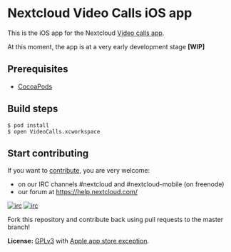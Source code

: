 # Nextcloud Video Calls iOS app
This is the iOS app for the Nextcloud [Video calls app](https://github.com/nextcloud/spreed).

At this moment, the app is at a very early development stage **[WIP]**

## Prerequisites

- [CocoaPods](https://cocoapods.org/)

## Build steps

```
$ pod install
$ open VideoCalls.xcworkspace
```

## Start contributing
If you want to [contribute](https://nextcloud.com/contribute/), you are very welcome: 

- on our IRC channels #nextcloud and #nextcloud-mobile (on freenode)
- our forum at https://help.nextcloud.com/

[![irc](https://img.shields.io/badge/IRC-%23nextcloud%20on%20freenode-orange.svg)](https://webchat.freenode.net/?channels=nextcloud)
[![irc](https://img.shields.io/badge/IRC-%23nextcloud--mobile%20on%20freenode-blue.svg)](https://webchat.freenode.net/?channels=nextcloud-mobile)

Fork this repository and contribute back using pull requests to the master branch!

**License:** [GPLv3](https://github.com/nextcloud/spreed-ios/blob/master/LICENSE) with [Apple app store exception](https://github.com/nextcloud/spreed-ios/blob/master/COPYING.iOS).

